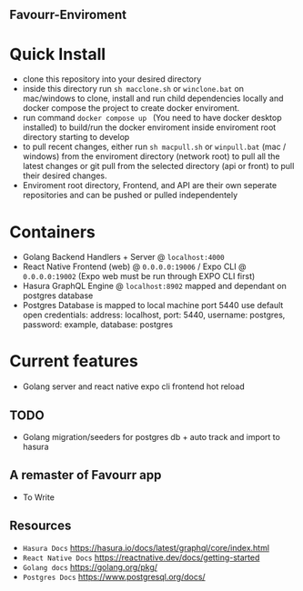 ## Favourr-Enviroment

# Quick Install

- clone this repository into your desired directory
- inside this directory run `sh macclone.sh` or `winclone.bat` on mac/windows to clone, install and run child dependencies locally and docker compose the project to create docker enviroment.
- run command `docker compose up ` (You need to have docker desktop installed) to build/run the docker enviroment inside enviroment root directory starting to develop
- to pull recent changes, either run `sh macpull.sh` or `winpull.bat` (mac / windows) from the enviroment directory (network root) to pull all the latest changes or git pull from the selected directory (api or front) to pull their desired changes.
- Enviroment root directory, Frontend, and API are their own seperate repositories and can be pushed or pulled independentely

# Containers

- Golang Backend Handlers + Server @ `localhost:4000`
- React Native Frontend (web) @ `0.0.0.0:19006` / Expo CLI @ `0.0.0.0:19002` (Expo web must be run through EXPO CLI first)
- Hasura GraphQL Engine @ `localhost:8902` mapped and dependant on postgres database
- Postgres Database is mapped to local machine port 5440 use default open credentials: address: localhost, port: 5440, username: postgres, password: example, database: postgres

# Current features

- Golang server and react native expo cli frontend hot reload

## TODO

- Golang migration/seeders for postgres db + auto track and import to hasura

## A remaster of Favourr app

- To Write

## Resources

- `Hasura Docs` https://hasura.io/docs/latest/graphql/core/index.html
- `React Native Docs` https://reactnative.dev/docs/getting-started
- `Golang docs` https://golang.org/pkg/
- `Postgres Docs` https://www.postgresql.org/docs/
